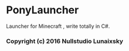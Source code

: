 # PonyLauncher
Launcher for Minecraft , write totally in C#.

### Copyright (c) 2016 Nullstudio Lunaixsky
